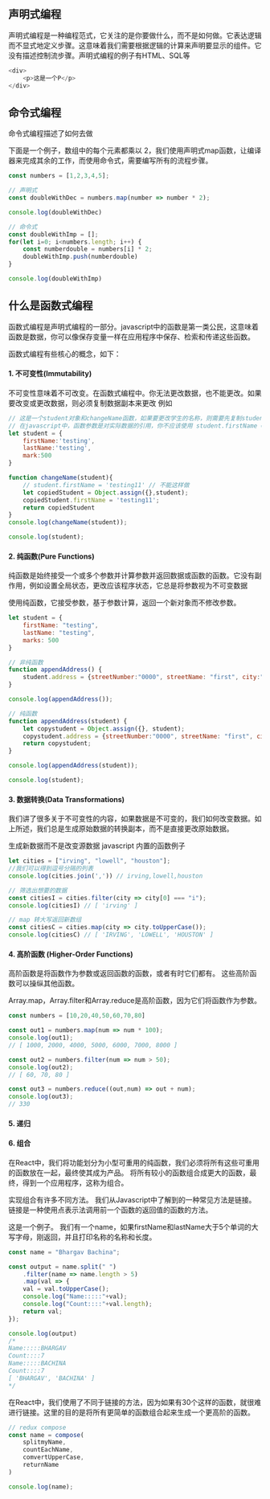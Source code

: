 ## 声明式编程
声明式编程是一种编程范式，它关注的是你要做什么，而不是如何做。它表达逻辑而不显式地定义步骤。这意味着我们需要根据逻辑的计算来声明要显示的组件。它没有描述控制流步骤。声明式编程的例子有HTML、SQL等
```js
<div>
    <p>这是一个P</p>
</div>
```

## 命令式编程
命令式编程描述了如何去做
<div>下面是一个例子，数组中的每个元素都乘以 2，我们使用声明式map函数，让编译器来完成其余的工作，而使用命令式，需要编写所有的流程步骤。</div>

```js
const numbers = [1,2,3,4,5];

// 声明式
const doubleWithDec = numbers.map(number => number * 2);

console.log(doubleWithDec)

// 命令式
const doubleWithImp = [];
for(let i=0; i<numbers.length; i++) {
    const numberdouble = numbers[i] * 2;
    doubleWithImp.push(numberdouble)
}

console.log(doubleWithImp)

```

## 什么是函数式编程
函数式编程是声明式编程的一部分。javascript中的函数是第一类公民，这意味着函数是数据，你可以像保存变量一样在应用程序中保存、检索和传递这些函数。
<div>函数式编程有些核心的概念，如下：</div>

<h4>
1. 不可变性(Immutability)
</h4>

<p>
不可变性意味着不可改变。在函数式编程中。你无法更改数据，也不能更改。如果要改变或更改数据，则必须复制数据副本来更改
例如</p>

```js
// 这是一个student对象和changeName函数，如果要更改学生的名称，则需要先复制student对象，然后返回新对象
// 在javascript中，函数参数是对实际数据的引用，你不应该使用 student.firstName = 'testing11',这会改变实际的student对象，应该使用Object.assign复制对象并返回新对象。
let student = {
    firstName:'testing',
    lastName:'testing',
    mark:500
}

function changeName(student){
    // student.firstName = 'testing11' // 不能这样做
    let copiedStudent = Object.assign({},student);
    copiedStudent.firstName = 'testing11';
    return copiedStudent
}
console.log(changeName(student));

console.log(student);
```

<h4>2. 纯函数(Pure Functions)</h4>
<p>纯函数是始终接受一个或多个参数并计算参数并返回数据或函数的函数。它没有副作用，例如设置全局状态，更改应该程序状态，它总是将参数视为不可变数据</p>
使用纯函数，它接受参数，基于参数计算，返回一个新对象而不修改参数。

```js
let student = {
    firstName: "testing",
    lastName: "testing",
    marks: 500
}

// 非纯函数
function appendAddress() {
    student.address = {streetNumber:"0000", streetName: "first", city:"somecity"};
}

console.log(appendAddress());

// 纯函数
function appendAddress(student) {
    let copystudent = Object.assign({}, student);
    copystudent.address = {streetNumber:"0000", streetName: "first", city:"somecity"};
    return copystudent;
}

console.log(appendAddress(student));

console.log(student);

```
<h4>3. 数据转换(Data Transformations)</h4>
<p>我们讲了很多关于不可变性的内容，如果数据是不可变的，我们如何改变数据。如上所述，我们总是生成原始数据的转换副本，而不是直接更改原始数据。</p>
生成新数据而不是改变源数据 javascript 内置的函数例子

```js
let cities = ["irving", "lowell", "houston"];
//我们可以得到逗号分隔的列表
console.log(cities.join(',')) // irving,lowell,houston

// 筛选出想要的数据
const citiesI = cities.filter(city => city[0] === "i");
console.log(citiesI) // [ 'irving' ]

// map 转大写返回新数组
const citiesC = cities.map(city => city.toUpperCase());
console.log(citiesC) // [ 'IRVING', 'LOWELL', 'HOUSTON' ]
```
<h4>4. 高阶函数 (Higher-Order Functions)</h4>
<p>高阶函数是将函数作为参数或返回函数的函数，或者有时它们都有。 这些高阶函数可以操纵其他函数。</p>
Array.map，Array.filter和Array.reduce是高阶函数，因为它们将函数作为参数。

```js
const numbers = [10,20,40,50,60,70,80]

const out1 = numbers.map(num => num * 100);
console.log(out1);
// [ 1000, 2000, 4000, 5000, 6000, 7000, 8000 ]

const out2 = numbers.filter(num => num > 50);
console.log(out2);
// [ 60, 70, 80 ]

const out3 = numbers.reduce((out,num) => out + num);
console.log(out3);
// 330

```
<h4>5. 递归</h4>
<h4>6. 组合 </h4>
<p>在React中，我们将功能划分为小型可重用的纯函数，我们必须将所有这些可重用的函数放在一起，最终使其成为产品。 将所有较小的函数组合成更大的函数，最终，得到一个应用程序，这称为组合。</p>
<p>实现组合有许多不同方法。 我们从Javascript中了解到的一种常见方法是链接。 链接是一种使用点表示法调用前一个函数的返回值的函数的方法。</p>
<p>这是一个例子。 我们有一个name，如果firstName和lastName大于5个单词的大写字母，刚返回，并且打印名称的名称和长度。</p>

```js
const name = "Bhargav Bachina";

const output = name.split(" ")
    .filter(name => name.length > 5)
    .map(val => {
    val = val.toUpperCase();
    console.log("Name:::::"+val);
    console.log("Count::::"+val.length);
    return val;
});

console.log(output)
/*
Name:::::BHARGAV
Count::::7
Name:::::BACHINA
Count::::7
[ 'BHARGAV', 'BACHINA' ]
*/

```
<p>在React中，我们使用了不同于链接的方法，因为如果有30个这样的函数，就很难进行链接。这里的目的是将所有更简单的函数组合起来生成一个更高阶的函数。</p>

```js
// redux compose 
const name = compose(
    splitmyName,
    countEachName,
    comvertUpperCase,
    returnName
)

console.log(name);

```